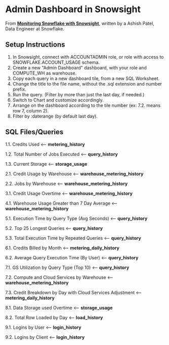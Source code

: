 # Admin Dashboard in Snowsight

From **[Monitoring Snowflake with Snowsight](https://medium.com/snowflake/monitoring-snowflake-with-snowsight-e9990a2898f1)**, written by a Ashish Patel, Data Engineer at Snowflake.

## Setup Instructions

1. In Snowsight, connect with ACCOUNTADMIN role, or role with access to SNOWFLAKE.ACCOUNT_USAGE schema.
2. Create a new "Admin Dashboard" dashboard, with your role and COMPUTE_WH as warehouse.
3. Copy each query in a new dashboard tile, from a new SQL Worksheet.
4. Change the title to the file name, without the .sql extension and number prefix.
5. Run the query. (Filter by more than just the last day, if needed.)
6. Switch to Chart and customize accordingly.
7. Arrange on the dashboard according to the tile number (ex: 7.2. means row 7, column 2).
8. Filter by :daterange (by default last day).

## SQL Files/Queries

1.1. Credits Used <-- **metering_history**

1.2. Total Number of Jobs Executed <-- **query_history**

1.3. Current Storage <-- **storage_usage**

2.1. Credit Usage by Warehouse <-- **warehouse_metering_history**

2.2. Jobs by Warehouse <-- **warehouse_metering_history**

3.1. Credit Usage Overtime <-- **warehouse_metering_history**

4.1. Warehouse Usage Greater than 7 Day Average <-- **warehouse_metering_history**

5.1. Execution Time by Query Type (Avg Seconds) <-- **query_history**

5.2. Top 25 Longest Queries <-- **query_history**

5.3. Total Execution Time by Repeated Queries <-- **query_history**

6.1. Credits Billed by Month <-- **metering_daily_history**

6.2. Average Query Execution Time (By User) <-- **query_history**

7.1. GS Utilization by Query Type (Top 10) <-- **query_history**

7.2. Compute and Cloud Services by Warehouse <-- **warehouse_metering_history**

7.3. Credit Breakdown by Day with Cloud Services Adjustment <-- **metering_daily_history**

8.1. Data Storage used Overtime <-- **storage_usage**

8.2. Total Row Loaded by Day <-- **load_history**

9.1. Logins by User <-- **login_history**

9.2. Logins by Client <-- **login_history**
